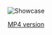 <p align="center"><img alt="Showcase" src="https://i.stack.imgur.com/gUq2a.gif"></p>
<p align="center"><a href="https://i.imgur.com/bHIrCBG.mp4">MP4 version</a></p>
